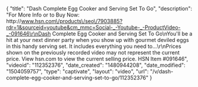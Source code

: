 {
    "title": "Dash Complete Egg Cooker and Serving Set To Go",
    "description": "For More Info or to Buy Now: http:\/\/www.hsn.com\/products\/seo\/7903885?rdr=1&sourceid=youtube&cm_mmc=Social-_-Youtube-_-ProductVideo-_-091646\r\nDash Complete Egg Cooker and Serving Set To Go\nYou'll be a hit at your next dinner party when you show up with gourmet deviled eggs in this handy serving set. It includes everything you need to...\r\nPrices shown on the previously recorded video may not represent the current price.  View hsn.com to view the current selling price. HSN Item #091646",
    "videoid": "112352376",
    "date_created": "1480944208",
    "date_modified": "1504059757",
    "type": "captivate",
    "layout": "video",
    "url": "\/v\/dash-complete-egg-cooker-and-serving-set-to-go\/112352376"
}